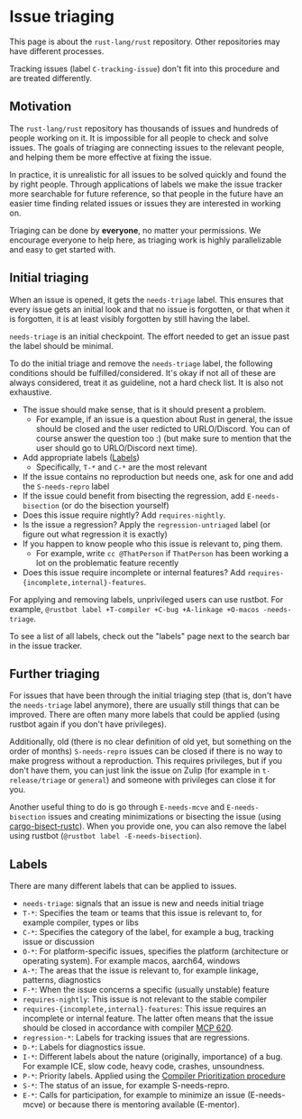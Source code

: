 # Issue triaging

This page is about the `rust-lang/rust` repository. Other repositories may have different processes.

Tracking issues (label `C-tracking-issue`) don't fit into this procedure and are treated differently.

## Motivation

The `rust-lang/rust` repository has thousands of issues and hundreds of people working on it.
It is impossible for all people to check and solve issues. The goals of triaging are connecting
issues to the relevant people, and helping them be more effective at fixing the issue.

In practice, it is unrealistic for all issues to be solved quickly and found the by right people.
Through applications of labels we make the issue tracker more searchable for future reference,
so that people in the future have an easier time finding related issues or issues they are interested
in working on.

Triaging can be done by **everyone**, no matter your permissions. We encourage everyone to help here,
as triaging work is highly parallelizable and easy to get started with.

## Initial triaging

When an issue is opened, it gets the `needs-triage` label. This ensures that every issue gets an initial
look and that no issue is forgotten, or that when it is forgotten, it is at least visibly forgotten by still having the label.

`needs-triage` is an initial checkpoint. The effort needed to get an issue past the label should be minimal.

To do the initial triage and remove the `needs-triage` label, the following conditions should be fulfilled/considered.
It's okay if not all of these are always considered, treat it as guideline, not a hard check list. It is also not exhaustive.

- The issue should make sense, that is it should present a problem.
    - For example, if an issue is a question about Rust in general, the issue should be closed and the user redicted to URLO/Discord.
      You can of course answer the question too :) (but make sure to mention that the user should go to URLO/Discord next time).
- Add appropriate labels ([Labels](#labels))
    - Specifically, `T-*` and `C-*` are the most relevant
- If the issue contains no reproduction but needs one, ask for one and add the `S-needs-repro` label
- If the issue could benefit from bisecting the regression, add `E-needs-bisection` (or do the bisection yourself)
- Does this issue require nightly? Add `requires-nightly`.
- Is the issue a regression? Apply the `regression-untriaged` label (or figure out what regression it is exactly)
- If you happen to know people who this issue is relevant to, ping them.
    - For example, write `cc @ThatPerson` if `ThatPerson` has been working a lot on the problematic feature recently
- Does this issue require incomplete or internal features? Add `requires-{incomplete,internal}-features`.

For applying and removing labels, unprivileged users can use rustbot.
For example, `@rustbot label +T-compiler +C-bug +A-linkage +O-macos -needs-triage`.

To see a list of all labels, check out the "labels" page next to the search bar in the issue tracker.

## Further triaging

For issues that have been through the initial triaging step (that is, don't have the `needs-triage` label anymore), there are usually
still things that can be improved. There are often many more labels that could be applied (using rustbot again if you don't have privileges).

Additionally, old (there is no clear definition of old yet, but something on the order of months) `S-needs-repro` issues can be closed
if there is no way to make progress without a reproduction. This requires privileges, but if you don't have them, you can just link the issue
on Zulip (for example in `t-release/triage` or `general`) and someone with privileges can close it for you.

Another useful thing to do is go through `E-needs-mcve` and `E-needs-bisection` issues and creating minimizations or bisecting the issue
(using [cargo-bisect-rustc](`https://github.com/rust-lang/cargo-bisect-rustc`)). When you provide one, you can also remove the label
using rustbot (`@rustbot label -E-needs-bisection`).

## Labels

There are many different labels that can be applied to issues.

- `needs-triage`: signals that an issue is new and needs initial triage
- `T-*`: Specifies the team or teams that this issue is relevant to, for example compiler, types or libs
- `C-*`: Specifies the category of the label, for example a bug, tracking issue or discussion
- `O-*`: For platform-specific issues, specifies the platform (architecture or operating system). For example macos, aarch64, windows
- `A-*`: The areas that the issue is relevant to, for example linkage, patterns, diagnostics
- `F-*`: When the issue concerns a specific (usually unstable) feature
- `requires-nightly`: This issue is not relevant to the stable compiler
- `requires-{incomplete,internal}-features`: This issue requires an incomplete or internal feature. The latter often means that the issue
    should be closed in accordance with compiler [MCP 620](https://github.com/rust-lang/compiler-team/issues/620).
- `regression-*`: Labels for tracking issues that are regressions.
- `D-*`: Labels for diagnostics issue.
- `I-*`: Different labels about the nature (originally, importance) of a bug. For example ICE, slow code, heavy code, crashes, unsoundness.
- `P-*`: Priority labels. Applied using the [Compiler Prioritization procedure](../compiler/prioritization.md)
- `S-*`: The status of an issue, for example S-needs-repro.
- `E-*`: Calls for participation, for example to minimize an issue (E-needs-mcve) or because there is mentoring available (E-mentor).
